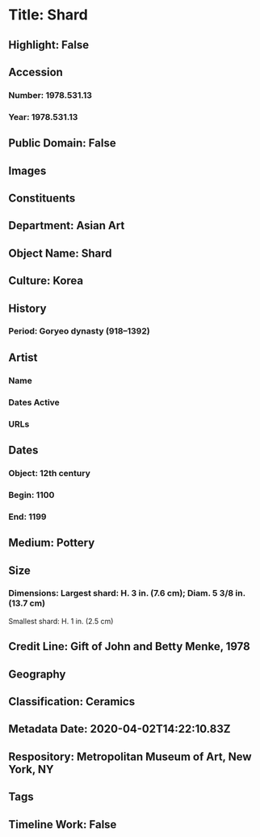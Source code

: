 # Title: Shard
## Highlight: False
## Accession
### Number: 1978.531.13
### Year: 1978.531.13
## Public Domain: False
## Images
## Constituents
## Department: Asian Art
## Object Name: Shard
## Culture: Korea
## History
### Period: Goryeo dynasty (918–1392)
## Artist
### Name
### Dates Active
### URLs
## Dates
### Object: 12th century
### Begin: 1100
### End: 1199
## Medium: Pottery
## Size
### Dimensions: Largest shard: H. 3 in. (7.6 cm); Diam. 5 3/8 in. (13.7 cm)
Smallest shard: H. 1 in. (2.5 cm)
## Credit Line: Gift of John and Betty Menke, 1978
## Geography
## Classification: Ceramics
## Metadata Date: 2020-04-02T14:22:10.83Z
## Respository: Metropolitan Museum of Art, New York, NY
## Tags
## Timeline Work: False